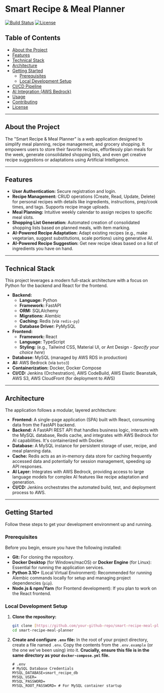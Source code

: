# Smart Recipe & Meal Planner

[![Build Status](https://img.shields.io/badge/Build-Passing-brightgreen)](https://github.com/your-github-repo/workflows/CI/badge.svg)
[![License](https://img.shields.io/badge/License-MIT-blue.svg)](https://opensource.org/licenses/MIT)

## Table of Contents

* [About the Project](#about-the-project)
* [Features](#features)
* [Technical Stack](#technical-stack)
* [Architecture](#architecture)
* [Getting Started](#getting-started)
    * [Prerequisites](#prerequisites)
    * [Local Development Setup](#local-development-setup)
* [CI/CD Pipeline](#cicd-pipeline)
* [AI Integration (AWS Bedrock)](#ai-integration-aws-bedrock)
* [Usage](#usage)
* [Contributing](#contributing)
* [License](#license)

---

## About the Project

The "Smart Recipe & Meal Planner" is a web application designed to simplify meal planning, recipe management, and grocery shopping. It empowers users to store their favorite recipes, effortlessly plan meals for the week, generate consolidated shopping lists, and even get creative recipe suggestions or adaptations using Artificial Intelligence.

---

## Features

* **User Authentication:** Secure registration and login.
* **Recipe Management:** CRUD operations (Create, Read, Update, Delete) for personal recipes with details like ingredients, instructions, prep/cook times, and tags. Supports recipe image uploads.
* **Meal Planning:** Intuitive weekly calendar to assign recipes to specific meal slots.
* **Shopping List Generation:** Automated creation of consolidated shopping lists based on planned meals, with item marking.
* **AI-Powered Recipe Adaptation:** Adapt existing recipes (e.g., make vegetarian, suggest substitutions, scale portions) using generative AI.
* **AI-Powered Recipe Suggestion:** Get new recipe ideas based on a list of ingredients you have on hand.

---

## Technical Stack

This project leverages a modern full-stack architecture with a focus on Python for the backend and React for the frontend.

* **Backend:**
    * **Language:** Python
    * **Framework:** FastAPI
    * **ORM:** SQLAlchemy
    * **Migrations:** Alembic
    * **Caching:** Redis (via `redis-py`)
    * **Database Driver:** PyMySQL
* **Frontend:**
    * **Framework:** React
    * **Language:** TypeScript
    * **Styling:** (e.g., Tailwind CSS, Material UI, or Ant Design - *Specify your choice here*)
* **Database:** MySQL (managed by AWS RDS in production)
* **AI:** AWS Bedrock (via `boto3`)
* **Containerization:** Docker, Docker Compose
* **CI/CD:** Jenkins (Orchestration), AWS CodeBuild, AWS Elastic Beanstalk, AWS S3, AWS CloudFront (for deployment to AWS)

---

## Architecture

The application follows a modular, layered architecture:

* **Frontend:** A single-page application (SPA) built with React, consuming data from the FastAPI backend.
* **Backend:** A FastAPI REST API that handles business logic, interacts with the MySQL database, Redis cache, and integrates with AWS Bedrock for AI capabilities. It's containerized with Docker.
* **Database:** A MySQL instance for persistent storage of user, recipe, and meal planning data.
* **Cache:** Redis acts as an in-memory data store for caching frequently accessed data and potentially for session management, speeding up API responses.
* **AI Layer:** Integrates with AWS Bedrock, providing access to large language models for complex AI features like recipe adaptation and generation.
* **CI/CD:** Jenkins orchestrates the automated build, test, and deployment process to AWS.

---

## Getting Started

Follow these steps to get your development environment up and running.

### Prerequisites

Before you begin, ensure you have the following installed:

* **Git:** For cloning the repository.
* **Docker Desktop** (for Windows/macOS) or **Docker Engine** (for Linux): Essential for running the application services.
* **Python 3.10+** (Local Virtual Environment): Recommended for running Alembic commands locally for setup and managing project dependencies (`pip`).
* **Node.js & npm/Yarn** (for Frontend development): If you plan to work on the React frontend.

### Local Development Setup

1.  **Clone the repository:**
    ```bash
    git clone [https://github.com/your-github-repo/smart-recipe-meal-planner.git](https://github.com/your-github-repo/smart-recipe-meal-planner.git)
    cd smart-recipe-meal-planner
    ```

2.  **Create and configure `.env` file:**
    In the root of your project directory, create a file named `.env`. Copy the contents from the `.env.example` (or the one we've been using) into it. **Crucially, ensure this file is in the same directory as your `docker-compose.yml` file.**

    ```env
    # .env
    # MySQL Database Credentials
    MYSQL_DATABASE=smart_recipe_db
    MYSQL_USER=
    MYSQL_PASSWORD=
    MYSQL_ROOT_PASSWORD= # For MySQL container startup
